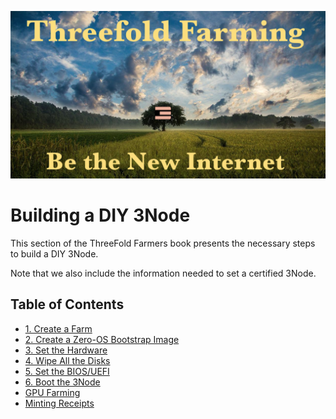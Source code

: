 ![Farming_Title](./img/farming_30.png)

<h1>  Building a DIY 3Node </h1>

This section of the ThreeFold Farmers book presents the necessary steps to build a DIY 3Node. 

Note that we also include the information needed to set a certified 3Node.

<h2> Table of Contents </h2>

- [1. Create a Farm](./1_create_farm.md)
- [2. Create a Zero-OS Bootstrap Image](./2_bootstrap_image.md)
- [3. Set the Hardware](./3_set_hardware.md)
- [4. Wipe All the Disks](./4_wipe_all_disks.md)
- [5. Set the BIOS/UEFI](./5_set_bios_uefi.md)
- [6. Boot the 3Node](./6_boot_3node.md)
- [GPU Farming](./gpu_farming.md)
- [Minting Receipts](./minting_receipts.md)